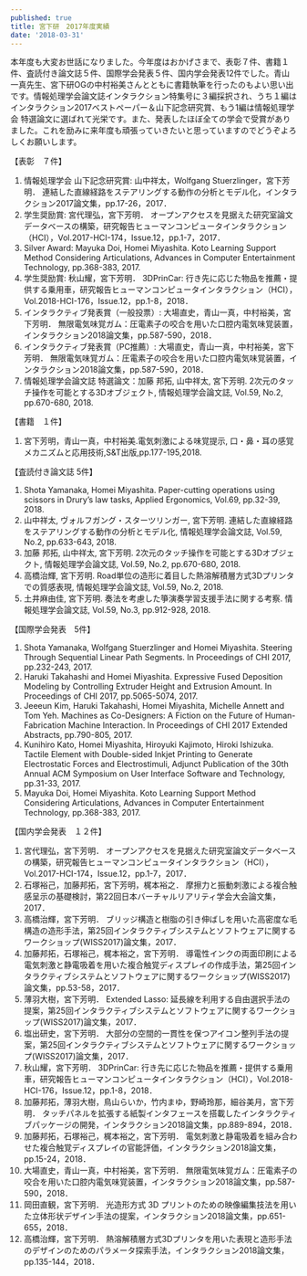 ```yaml
---
published: true
title: 宮下研　2017年度実績
date: '2018-03-31'
---
```

本年度も大変お世話になりました。今年度はおかげさまで、表彰７件、書籍１件、査読付き論文誌５件、国際学会発表５件、国内学会発表12件でした。青山一真先生、宮下研OGの中村裕美さんとともに書籍執筆を行ったのもよい思い出です。情報処理学会論文誌インタラクション特集号に３編採択され、うち１編はインタラクション2017ベストペーパー＆山下記念研究賞、もう1編は情報処理学会 特選論文に選ばれて光栄です。また、発表したほぼ全ての学会で受賞がありました。これを励みに来年度も頑張っていきたいと思っていますのでどうぞよろしくお願いします。

【表彰　７件】

1. 情報処理学会 山下記念研究賞: 山中祥太，Wolfgang Stuerzlinger，宮下芳明． 連結した直線経路をステアリングする動作の分析とモデル化，インタラクション2017論文集，pp.17-26，2017．
2. 学生奨励賞: 宮代理弘，宮下芳明． オープンアクセスを見据えた研究室論文データベースの構築，研究報告ヒューマンコンピュータインタラクション（HCI），Vol.2017-HCI-174，Issue.12，pp.1-7，2017．
3. Silver Award: Mayuka Doi, Homei Miyashita. Koto Learning Support Method Considering Articulations, Advances in Computer Entertainment Technology, pp.368-383, 2017.
4. 学生奨励賞: 秋山耀，宮下芳明． 3DPrinCar: 行き先に応じた物品を推薦・提供する乗用車，研究報告ヒューマンコンピュータインタラクション（HCI），Vol.2018-HCI-176，Issue.12，pp.1-8，2018．
5. インタラクティブ発表賞（一般投票）: 大場直史，青山一真，中村裕美，宮下芳明． 無限電気味覚ガム：圧電素子の咬合を用いた口腔内電気味覚装置，インタラクション2018論文集，pp.587-590，2018．
6. インタラクティブ発表賞（PC推薦）: 大場直史，青山一真，中村裕美，宮下芳明． 無限電気味覚ガム：圧電素子の咬合を用いた口腔内電気味覚装置，インタラクション2018論文集，pp.587-590，2018．
7. 情報処理学会論文誌 特選論文：加藤 邦拓, 山中祥太, 宮下芳明. 2次元のタッチ操作を可能とする3Dオブジェクト, 情報処理学会論文誌, Vol.59, No.2, pp.670-680, 2018. 

【書籍　１件】

1. 宮下芳明，青山一真，中村裕美.電気刺激による味覚提示, 口・鼻・耳の感覚メカニズムと応用技術,S&T出版,pp.177-195,2018.

【査読付き論文誌 5件】

1. Shota Yamanaka, Homei Miyashita. Paper-cutting operations using scissors in Drury’s law tasks, Applied Ergonomics, Vol.69, pp.32-39, 2018.
2. 山中祥太, ヴォルフガング・スターツリンガー, 宮下芳明. 連結した直線経路をステアリングする動作の分析とモデル化, 情報処理学会論文誌, Vol.59, No.2, pp.633-643, 2018.
3. 加藤 邦拓, 山中祥太, 宮下芳明. 2次元のタッチ操作を可能とする3Dオブジェクト, 情報処理学会論文誌, Vol.59, No.2, pp.670-680, 2018. 
4. 高橋治輝, 宮下芳明. Road単位の造形に着目した熱溶解積層方式3Dプリンタでの質感表現, 情報処理学会論文誌, Vol.59, No.2, 2018.
5. 土井麻由佳, 宮下芳明. 奏法を考慮した箏演奏学習支援手法に関する考察. 情報処理学会論文誌, Vol.59, No.3, pp.912-928, 2018.

【国際学会発表　5件】

1. Shota Yamanaka, Wolfgang Stuerzlinger and Homei Miyashita. Steering Through Sequential Linear Path Segments. In Proceedings of CHI 2017, pp.232-243, 2017.
2. Haruki Takahashi and Homei Miyashita. Expressive Fused Deposition Modeling by Controlling Extruder Height and Extrusion Amount. In Proceedings of CHI 2017, pp.5065-5074, 2017.
3. Jeeeun Kim, Haruki Takahashi, Homei Miyashita, Michelle Annett and Tom Yeh. Machines as Co-Designers: A Fiction on the Future of Human-Fabrication Machine Interaction. In Proceedings of CHI 2017 Extended Abstracts, pp.790-805, 2017.
4. Kunihiro Kato, Homei Miyashita, Hiroyuki Kajimoto, Hiroki Ishizuka. Tactile Element with Double-sided Inkjet Printing to Generate Electrostatic Forces and Electrostimuli, Adjunct Publication of the 30th Annual ACM Symposium on User Interface Software and Technology, pp.31-33, 2017.
5. Mayuka Doi, Homei Miyashita. Koto Learning Support Method Considering Articulations, Advances in Computer Entertainment Technology, pp.368-383, 2017.

【国内学会発表　１２件】

1. 宮代理弘，宮下芳明． オープンアクセスを見据えた研究室論文データベースの構築，研究報告ヒューマンコンピュータインタラクション（HCI），Vol.2017-HCI-174，Issue.12，pp.1-7，2017．
2. 石塚裕己，加藤邦拓，宮下芳明，梶本裕之． 摩擦力と振動刺激による複合触感呈示の基礎検討，第22回日本バーチャルリアリティ学会大会論文集，2017．
3. 高橋治輝，宮下芳明． ブリッジ構造と樹脂の引き伸ばしを用いた高密度な毛構造の造形手法，第25回インタラクティブシステムとソフトウェアに関するワークショップ(WISS2017)論文集，2017．
4. 加藤邦拓，石塚裕己，梶本裕之，宮下芳明． 導電性インクの両面印刷による電気刺激と静電吸着を用いた複合触覚ディスプレイの作成手法，第25回インタラクティブシステムとソフトウェアに関するワークショップ(WISS2017)論文集，pp.53-58，2017．
5. 薄羽大樹，宮下芳明． Extended Lasso: 延長線を利用する自由選択手法の提案，第25回インタラクティブシステムとソフトウェアに関するワークショップ(WISS2017)論文集，2017．
6. 塩出研史，宮下芳明． 大部分の空間的一貫性を保つアイコン整列手法の提案，第25回インタラクティブシステムとソフトウェアに関するワークショップ(WISS2017)論文集，2017．
7. 秋山耀，宮下芳明． 3DPrinCar: 行き先に応じた物品を推薦・提供する乗用車，研究報告ヒューマンコンピュータインタラクション（HCI），Vol.2018-HCI-176，Issue.12，pp.1-8，2018．
8. 加藤邦拓，薄羽大樹，鳥山らいか，竹内まゆ，野崎玲那，細谷美月，宮下芳明． タッチパネルを拡張する紙製インタフェースを搭載したインタラクティブパッケージの開発，インタラクション2018論文集，pp.889-894，2018．
9. 加藤邦拓，石塚裕己，梶本裕之，宮下芳明． 電気刺激と静電吸着を組み合わせた複合触覚ディスプレイの官能評価，インタラクション2018論文集，pp.15-24，2018．
10. 大場直史，青山一真，中村裕美，宮下芳明． 無限電気味覚ガム：圧電素子の咬合を用いた口腔内電気味覚装置，インタラクション2018論文集，pp.587-590，2018．
11. 岡田直観，宮下芳明． 光造形方式 3D プリントのための映像編集技法を用いた立体形状デザイン手法の提案，インタラクション2018論文集，pp.651-655，2018．
12. 高橋治輝，宮下芳明． 熱溶解積層方式3Dプリンタを用いた表現と造形手法のデザインのためのパラメータ探索手法，インタラクション2018論文集，pp.135-144，2018．
